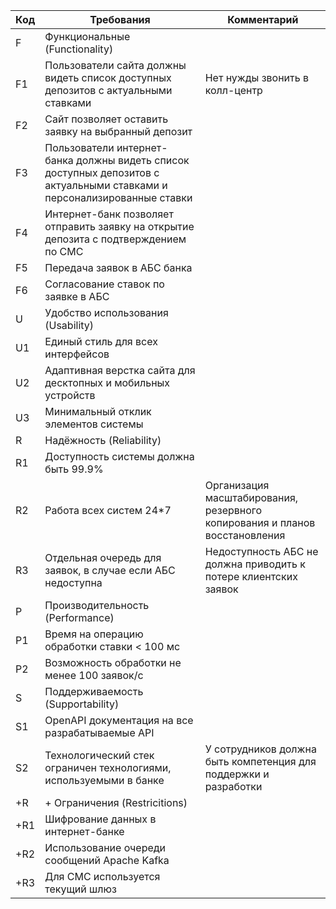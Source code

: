 | Код | Требования                                                                                                               | Комментарий                                                                 |
|-----|--------------------------------------------------------------------------------------------------------------------------|-----------------------------------------------------------------------------|
| F   | Функциональные (Functionality)                                                                                           |                                                                             |
| F1  | Пользователи сайта должны видеть список доступных депозитов с актуальными ставками                                       | Нет нужды звонить в колл-центр                                              |
| F2  | Сайт позволяет оставить заявку на выбранный депозит                                                                      |                                                                             |
| F3  | Пользователи интернет-банка должны видеть список доступных депозитов с актуальными ставками и персонализированные ставки |                                                                             |
| F4  | Интернет-банк позволяет отправить заявку на открытие депозита с подтверждением по СМС                                    |                                                                             |
| F5  | Передача заявок в АБС банка                                                                                              |                                                                             |
| F6  | Согласование ставок по заявке в АБС                                                                                      |                                                                             |
| U   | Удобство использования (Usability)                                                                                       |                                                                             |
| U1  | Единый стиль для всех интерфейсов                                                                                        |                                                                             |
| U2  | Адаптивная верстка сайта для десктопных и мобильных устройств                                                            |                                                                             |
| U3  | Минимальный отклик элементов системы                                                                                     |                                                                             |
| R   | Надёжность (Reliability)                                                                                                 |                                                                             |
| R1  | Доступность системы должна быть 99.9%                                                                                    |                                                                             |
| R2  | Работа всех систем 24*7                                                                                                  | Организация масштабирования, резервного копирования и планов восстановления |
| R3  | Отдельная очередь для заявок, в случае если АБС недоступна                                                               | Недоступность АБС не должна приводить к потере клиентских заявок            |
| P   | Производительность (Performance)                                                                                         |                                                                             |
| P1  | Время на операцию обработки ставки < 100 мс                                                                              |                                                                             |
| P2  | Возможность обработки не менее 100 заявок/с                                                                              |                                                                             |
| S   | Поддерживаемость (Supportability)                                                                                        |                                                                             |
| S1  | OpenAPI документация на все разрабатываемые API                                                                          |                                                                             |
| S2  | Технологический стек ограничен технологиями, используемыми в банке                                                       | У сотрудников должна быть компетенция для поддержки и разработки            |
| +R  | + Ограничения (Restricitions)                                                                                            |                                                                             |
| +R1 | Шифрование данных в интернет-банке                                                                                       |                                                                             |
| +R2 | Использование очереди сообщений Apache Kafka                                                                             |                                                                             |
| +R3 | Для СМС используется текущий шлюз                                                                                        |                                                                             |
